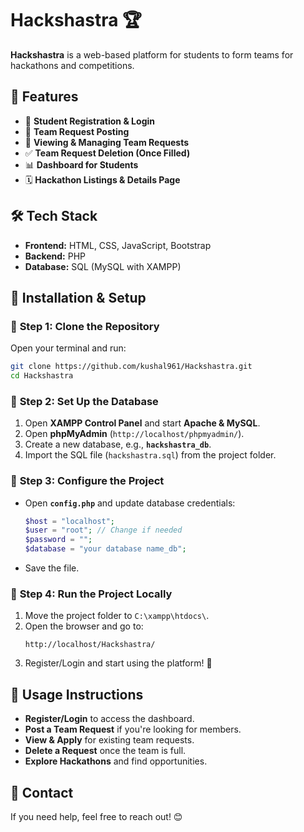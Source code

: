 # Hackshastra 🏆

**Hackshastra** is a web-based platform for students to form teams for hackathons and competitions.

## 📌 Features

- 📝 **Student Registration & Login**
- 📢 **Team Request Posting**
- 👀 **Viewing & Managing Team Requests**
- ✅ **Team Request Deletion (Once Filled)**
- 📊 **Dashboard for Students**
- 🗓 **Hackathon Listings & Details Page**

## 🛠️ Tech Stack

- **Frontend:** HTML, CSS, JavaScript, Bootstrap
- **Backend:** PHP
- **Database:** SQL (MySQL with XAMPP)

## 🚀 Installation & Setup

### 🔹 **Step 1: Clone the Repository**

Open your terminal and run:

```bash
git clone https://github.com/kushal961/Hackshastra.git
cd Hackshastra
```

### 🔹 **Step 2: Set Up the Database**

1. Open **XAMPP Control Panel** and start **Apache & MySQL**.
2. Open **phpMyAdmin** (`http://localhost/phpmyadmin/`).
3. Create a new database, e.g., **`hackshastra_db`**.
4. Import the SQL file (`hackshastra.sql`) from the project folder.

### 🔹 **Step 3: Configure the Project**

- Open **`config.php`** and update database credentials:
  ```php
  $host = "localhost";
  $user = "root"; // Change if needed
  $password = "";
  $database = "your database name_db";
  ```
- Save the file.

### 🔹 **Step 4: Run the Project Locally**

1. Move the project folder to `C:\xampp\htdocs\`.
2. Open the browser and go to:
   ```
   http://localhost/Hackshastra/
   ```
3. Register/Login and start using the platform! 🎉

## 📝 Usage Instructions

- **Register/Login** to access the dashboard.
- **Post a Team Request** if you're looking for members.
- **View & Apply** for existing team requests.
- **Delete a Request** once the team is full.
- **Explore Hackathons** and find opportunities.



## 💎 Contact

If you need help, feel free to reach out! 😊

